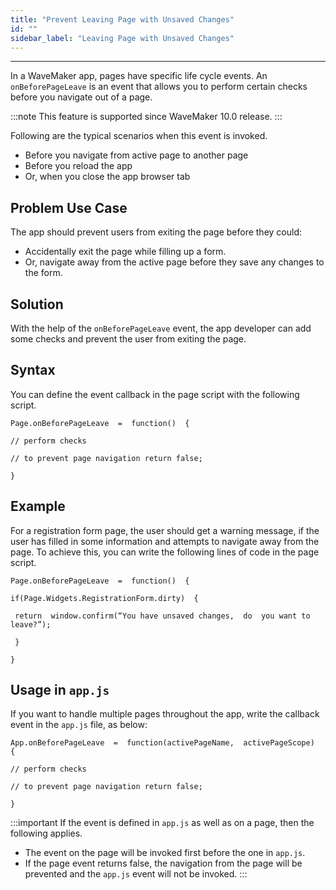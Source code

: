 ```yaml
---
title: "Prevent Leaving Page with Unsaved Changes"
id: ""
sidebar_label: "Leaving Page with Unsaved Changes"
---
```

---
In a WaveMaker app, pages have specific life cycle events. An `onBeforePageLeave` is an event that allows you to perform certain checks before you navigate out of a page. 

:::note
This feature is supported since WaveMaker 10.0 release.
:::

Following are the typical scenarios when this event is invoked.

- Before you navigate from active page to another page
- Before you reload the app
- Or, when you close the app browser tab

## Problem Use Case

The app should prevent users from exiting the page before they could:

- Accidentally exit the page while filling up a form.
- Or, navigate away from the active page before they save any changes to the form.

## Solution

With the help of the `onBeforePageLeave` event, the app developer can add some checks and prevent the user from exiting the page.

## Syntax

You can define the event callback in the page script with the following script.
```
Page.onBeforePageLeave  =  function()  {

// perform checks

// to prevent page navigation return false;

}
```

## Example

For a registration form page, the user should get a warning message, if the user has filled in some information and attempts to navigate away from the page. To achieve this, you can write the following lines of code in the page script.

```
Page.onBeforePageLeave  =  function()  {

if(Page.Widgets.RegistrationForm.dirty)  {

 return  window.confirm(“You have unsaved changes,  do  you want to  leave?”);

 }
 
}
```

## Usage in `app.js`

If you want to handle multiple pages throughout the app, write the callback event in the `app.js` file, as below:

```
App.onBeforePageLeave  =  function(activePageName,  activePageScope)  {

// perform checks

// to prevent page navigation return false;

}
```


:::important
If the event is defined in `app.js` as well as on a page, then the following applies.

- The event on the page will be invoked first before the one in `app.js`.
- If the page event returns false, the navigation from the page will be prevented and the `app.js` event will not be invoked.
:::